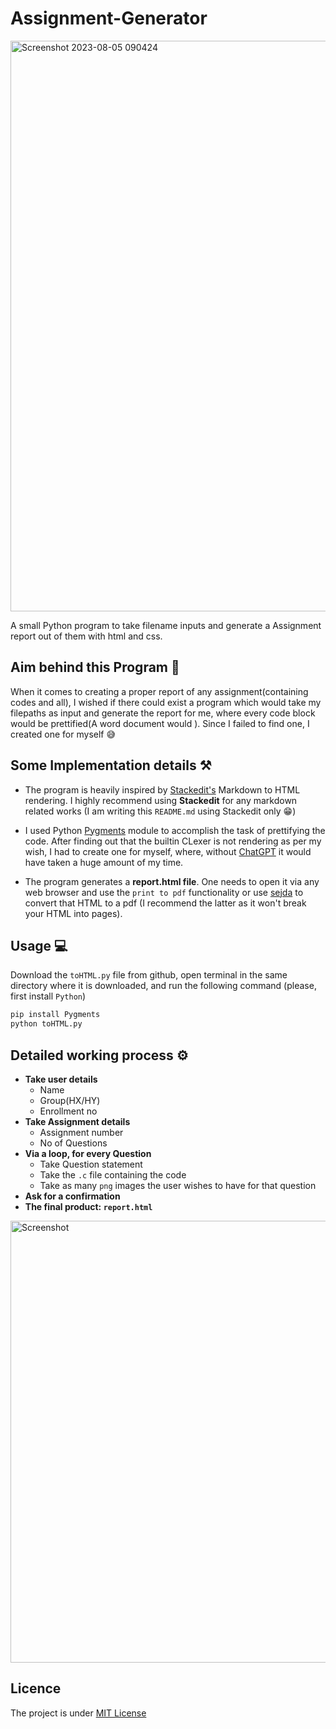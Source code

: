 ﻿# Assignment-Generator
 <img width="913" alt="Screenshot 2023-08-05 090424" src="https://github.com/Abhijit004/Assignment-Generator/assets/133393475/ed250804-baf5-4c93-ac27-eb1dcd4317ba">

A small Python program to take filename inputs and generate a Assignment report out of them with html and css.
## Aim behind this Program :gem:
When it comes to creating a proper report of any assignment(containing codes and all), I wished if there could exist a program which would take my filepaths as input and generate the report for me, where every code block would be prettified(A word document would ). Since I failed to find one, I created one for myself :sweat_smile:

## Some Implementation details :hammer_and_pick:
* The program is heavily inspired by [Stackedit's](https://stackedit.io) Markdown to HTML rendering. I highly recommend using **Stackedit** for any markdown related works (I am writing this `README.md` using Stackedit only :grin:)

* I used Python [Pygments](https://pygments.org/) module to accomplish the task of prettifying the code. After finding out that the builtin CLexer is not rendering as per my wish, I had to create one for myself, where, without [ChatGPT](https://chat.openai.com/) it would have taken a huge amount of my time.
*  The program generates a **report.html file**. One needs to open it via any web browser and use the `print to pdf` functionality or use [sejda](https://www.sejda.com/html-to-pdf) to convert that HTML to a pdf (I recommend the latter as it won't break your HTML into pages).

## Usage :computer:
Download the `toHTML.py` file from github, open terminal in the same directory where it is downloaded, and run the following command (please, first install `Python`)
```bash
pip install Pygments
python toHTML.py
```

## Detailed working process :gear:
* **Take user details**
  * Name
  * Group(HX/HY)
  * Enrollment no
* **Take Assignment details**
  * Assignment number
  * No of Questions
* **Via a loop, for every Question**
  * Take Question statement
  * Take the `.c` file containing the code
  * Take as many `png` images the user wishes to have for that question
* **Ask for a confirmation**
* **The final product: `report.html`**
<img width="707" alt="Screenshot" src="https://github.com/Abhijit004/Assignment-Generator/assets/133393475/008ddce4-5f78-404f-be16-64ecf972e8dd">

## Licence
The project is under [MIT License](./LICENSE)
